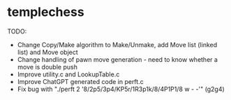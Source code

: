 # templechess

TODO:

- Change Copy/Make algorithm to Make/Unmake, add Move list (linked list) and Move object
- Change handling of pawn move generation - need to know whether a move is double push
- Improve utility.c and LookupTable.c
- Improve ChatGPT generated code in perft.c
- Fix bug with "./perft 2 '8/2p5/3p4/KP5r/1R3p1k/8/4P1P1/8 w - -'" (g2g4)